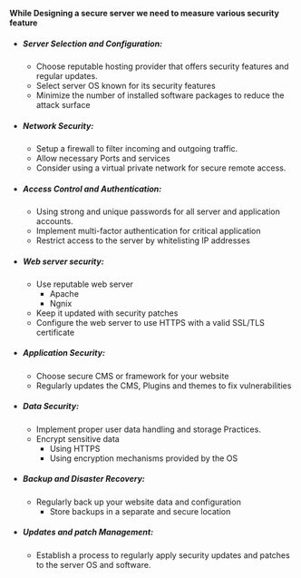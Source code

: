 
**While Designing a secure server we need to measure various security feature**

* ##### Server Selection and Configuration:
	* Choose reputable hosting provider that offers security features and regular updates.
	* Select server OS known for its security features
	* Minimize the number of installed software packages to reduce the attack surface
* ##### Network Security:
	* Setup a firewall to filter incoming and outgoing traffic.
	* Allow necessary Ports and services
	* Consider using a virtual private network for secure remote access.
* ##### Access Control and Authentication:
	* Using strong and unique passwords for all server and application accounts.
	* Implement multi-factor authentication for critical application
	* Restrict access to the server by whitelisting IP addresses
* ##### Web server security:
	* Use reputable web server
		* Apache
		* Ngnix
	* Keep it updated with security patches
	* Configure the web server to use HTTPS with a valid SSL/TLS certificate
* ##### Application Security:
	* Choose secure CMS or framework for your website
	* Regularly updates the CMS, Plugins and themes to fix vulnerabilities
* ##### Data Security:
	* Implement proper user data handling and storage Practices.
	* Encrypt sensitive data
		* Using HTTPS
		* Using encryption mechanisms provided by the OS 
* ##### Backup and Disaster Recovery:
	* Regularly back up your website data and configuration
		* Store backups in a separate and secure location
* ##### Updates and patch Management:
	* Establish a process to regularly apply security updates and patches to the server OS and software.
